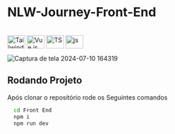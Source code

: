 # NLW-Journey-Front-End
<div style="display: line_block"><br>
<img align="center" alt="Tailwind" height="30" width="40" src="https://cdn.jsdelivr.net/gh/devicons/devicon@latest/icons/tailwindcss/tailwindcss-original.svg" />
<img align="center" alt="Vue.js" height="30" width="40" src="https://cdn.jsdelivr.net/gh/devicons/devicon@latest/icons/vuejs/vuejs-original-wordmark.svg" />
<img align="center" alt="TS" height="30" width="40" src="https://cdn.jsdelivr.net/gh/devicons/devicon@latest/icons/typescript/typescript-original.svg">
<img align="center" alt="js" height="30" width="40" src="https://cdn.jsdelivr.net/gh/devicons/devicon@latest/icons/javascript/javascript-original.svg">
</div>

![Captura de tela 2024-07-10 164319](https://github.com/Lukas656/NLW-Journey-Front-End/assets/72577273/23d56bac-5be9-4cb6-902c-059640a5fdc2)

## Rodando Projeto
Após clonar o repositório rode os Seguintes comandos
```bash
  cd Front End
  npm i
  npm run dev
```
